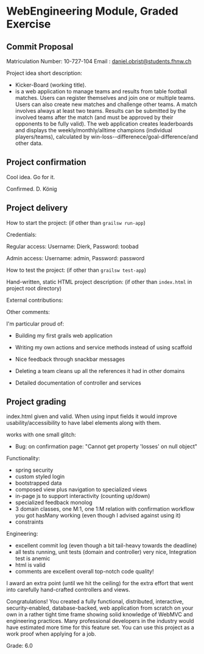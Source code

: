 # WebEngineering Module, Graded Exercise

## Commit Proposal

Matriculation Number: 10-727-104
Email               : daniel.obrist@students.fhnw.ch

Project idea short description: 
* Kicker-Board (working title). 
* is a web application to manage teams and results from table football matches. Users can register themselves and join
one or multiple teams. Users can also create new matches and challenge other teams. A match involves always at least
two teams. Results can be submitted by the involved teams after the match (and must be approved by their opponents
to be fully valid). The web application creates leaderboards and displays the weekly/monthly/alltime champions
(individual players/teams), calculated by win-loss--differenece/goal-difference/and other data.

## Project confirmation

Cool idea. Go for it.

Confirmed.
D. König

## Project delivery <to be filled by student>

How to start the project: (if other than `grailsw run-app`)

Credentials:

Regular access: Username: Dierk, Password: toobad

Admin access: Username: admin, Password: password

How to test the project:  (if other than `grailsw test-app`)

Hand-written, static HTML 
project description:      (if other than `index.html` in project root directory)

External contributions:

Other comments: 

I'm particular proud of:

- Building my first grails web application

- Writing my own actions and service methods instead of using scaffold

- Nice feedback through snackbar messages

- Deleting a team cleans up all the references it had in other domains

- Detailed documentation of controller and services

## Project grading 

index.html given and valid.
When using input fields it would improve usability/accessibility to have label elements along with them.

works with one small glitch:
- Bug: on confirmation page: "Cannot get property 'losses' on null object"

Functionality:
- spring security
- custom styled login
- bootstrapped data
- composed view plus navigation to specialized views
- in-page js to support interactivity (counting up/down)
- specialized feedback monolog
- 3 domain classes, one M:1, one 1:M relation
  with confirmation workflow
  you got hasMany working (even though I advised against using it)
- constraints

Engineering:
- excellent commit log (even though a bit tail-heavy towards the deadline)
- all tests running, unit tests (domain and controller) very nice, Integration test is anemic
- html is valid
- comments are excellent
overall top-notch code quality!

I award an extra point (until we hit the ceiling) for the extra effort that went into
carefully hand-crafted controllers and views.

Congratulations!
You created a fully functional, distributed, interactive, security-enabled, database-backed, web application
from scratch on your own in a rather tight time frame showing solid knowledge of WebMVC and engineering practices.
Many professional developers in the industry would have estimated more time for this feature set.
You can use this project as a work proof when applying for a job.

Grade: 6.0










